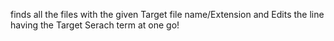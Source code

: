 finds all the files with the given Target file name/Extension and Edits the line having the Target Serach term at one go!
